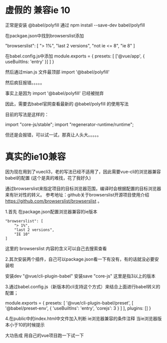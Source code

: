 # 虚假的 兼容ie 10 

正常是安装 @babel/polyfill   通过 npm install --save-dev babel/polyfill

在packgae.json中找到browserslist添加

 "browserslist": [
    "> 1%",
    "last 2 versions",
    "not ie <= 8",
    "ie 8"
  ]

在babel.config.js中添加 
  module.exports = {
    presets: [
      ['@vue/app', {
        useBuiltIns: 'entry'
    }]
    ]
  }




然后通过mian.js 文件最顶部  import '@babel/polyfill'


然后疯狂报错。。。。。

事实上是因为 import '@babel/polyfill' 已经被抛弃

因此，需要去babel官网查看最新的 @babel/polyfill 的使用写法

目前的写法是这样的：

import "core-js/stable";
import "regenerator-runtime/runtime";


但还是会报错，可以试一试，那真让人头大。。。。。





# 真实的ie10兼容

因为现在用到了vuecli3，老的写法已经不适用了，因此需要vue-cli的浏览器兼容babel的配置 (这个是真的难找，花了我好久)

通过browserslist来指定项目的目标浏览器范围，编译时会根据配置的目标浏览器来有针对性的转义。
参考地址：github关于browserslist开源项目使用介绍 https://github.com/browserslist/browserslist 。



1.首先 在package.json配置浏览器兼容的ie版本

    "browserslist": [
        "> 1%",
        "last 2 versions",
        "IE 10"
    ]

这里的 browserslist 内容的含义可以自己去搜索查看

2.其次安装两个插件，自己可以package.json看一下有没有，有的话就没必要安装啦 


安装dev  "@vue/cli-plugin-babel"
安装save  "core-js" 这里是指3以上的版本




3.通过babel.config.js（新版本的cli支持这个方式）来结合上面进行babel转义的配置；


module.exports = {
    presets: [
        '@vue/cli-plugin-babel/preset', [
            '@babel/preset-env',
            {
                'useBuiltIns': 'entry',
                'corejs': 3
            }
        ]
    ],
    plugins: []
}

4.在public中的index.html中文件加入判断 ie浏览器兼容的条件注释 <!--[if lt IE 10]>  请使用高版本浏览器 !!! <![endif]-->  当ie浏览器版本小于10的时候提示



大功告成 用自己的vue项目跑一下试一下  



















